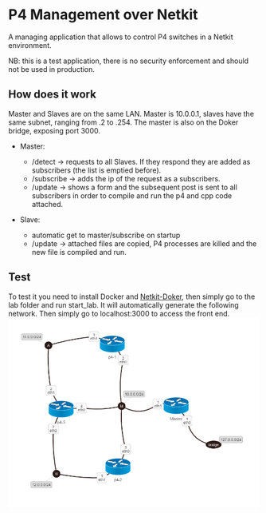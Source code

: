 # P4 Management over Netkit
A managing application that allows to control P4 switches in a Netkit environment. 

NB: this is a test application, there is no security enforcement and should not be used in production. 

## How does it work
Master and Slaves are on the same LAN. Master is 10.0.0.1, slaves have the same subnet, ranging from .2 to .254. 
The master is also on the Doker bridge, exposing port 3000.

- Master:
  - /detect -> requests to all Slaves. If they respond they are added as subscribers (the list is emptied before). 
  - /subscribe -> adds the ip of the request as a subscribers.
  - /update -> shows a form and the subsequent post is sent to all subscribers in order to compile and run the p4 and cpp code attached.
  
- Slave:
  - automatic get to master/subscribe on startup
  - /update -> attached files are copied, P4 processes are killed and the new file is compiled and run.
  
  
## Test
To test it you need to install Docker and [Netkit-Doker](https://github.com/Kidel/Netkit-Python-Docker-core), then simply go to the lab folder and run start_lab. It will automatically generate the following network. Then simply go to localhost:3000 to access the front end. 
![test network](lab/network_graph.png)
